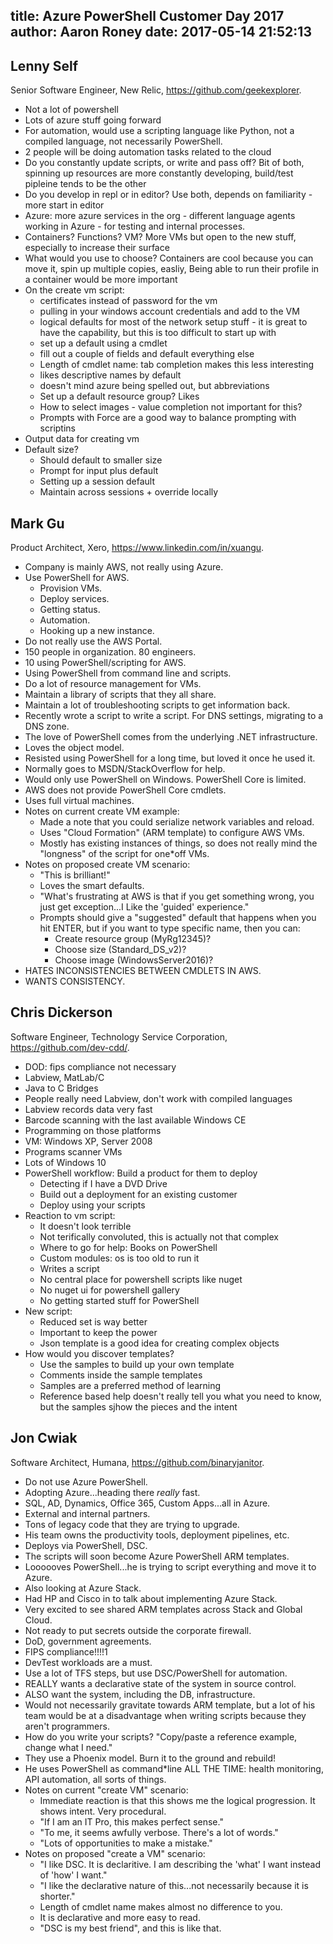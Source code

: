title: Azure PowerShell Customer Day 2017
author: Aaron Roney
date: 2017-05-14 21:52:13
---
## Lenny Self

Senior Software Engineer, New Relic, https://github.com/geekexplorer.

* Not a lot of powershell 
* Lots of azure stuff going forward 
* For automation, would use a scripting language like Python, not a compiled language, not necessarily 
PowerShell.
* 2 people will be doing automation tasks related to the cloud 
* Do you constantly update scripts, or write and pass off? Bit of both, spinning up resources are more constantly developing, build/test pipleine tends to be the other 
* Do you develop in repl or in editor?  Use both, depends on familiarity - more start in editor 
* Azure: more azure services in the org - different language agents working in Azure - for testing and internal processes.
* Containers? Functions? VM? More VMs but open to the new stuff, especially to increase their surface 
* What would you use to choose? Containers are cool because you can move it, spin up multiple copies, easliy, Being able to run their profile in a container would be more important 
* On the create vm script: 
  * certificates instead of password for the vm 
  * pulling in your windows account credentials and add to the VM 
  * logical defaults for most of the network setup stuff - it is great to have the capability, but this is too difficult to start up with 
  * set up a default using a cmdlet 
  * fill out a couple of fields and default everything else
  * Length of cmdlet name: tab completion makes this less interesting 
  * likes descriptive names by default
  * doesn't mind azure being spelled out, but abbreviations 
  * Set up a default resource group? Likes 
  * How to select images - value completion not important for this? 
  * Prompts with Force are a good way to balance prompting with scriptins 
* Output data for creating vm
* Default size? 
  * Should default to smaller size 
  * Prompt for input plus default 
  * Setting up a session default 
  * Maintain across sessions + override locally
  
## Mark Gu

Product Architect, Xero, https://www.linkedin.com/in/xuangu.

* Company is mainly AWS, not really using Azure.
* Use PowerShell for AWS.
  * Provision VMs.
  * Deploy services.
  * Getting status.
  * Automation.
  * Hooking up a new instance.
* Do not really use the AWS Portal.
* 150 people in organization.  80 engineers.
* 10 using PowerShell/scripting for AWS.
* Using PowerShell from command line and scripts.
* Do a lot of resource management for VMs.
* Maintain a library of scripts that they all share.
* Maintain a lot of troubleshooting scripts to get information back.
* Recently wrote a script to write a script.  For DNS settings, migrating to a DNS zone.
* The love of PowerShell comes from the underlying .NET infrastructure.
* Loves the object model.
* Resisted using PowerShell for a long time, but loved it once he used it.
* Normally goes to MSDN/StackOverflow for help.
* Would only use PowerShell on Windows.  PowerShell Core is limited.
* AWS does not provide PowerShell Core cmdlets.
* Uses full virtual machines.
* Notes on current create VM example:
  * Made a note that you could serialize network variables and reload.
  * Uses "Cloud Formation" (ARM template) to configure AWS VMs.
  * Mostly has existing instances of things, so does not really mind the "longness" of the script for one*off VMs.
* Notes on proposed create VM scenario:
  *  "This is brilliant!"
  * Loves the smart defaults.
  * "What's frustrating at AWS is that if you get something wrong, you just get exception...I Like the 'guided' experience."
  * Prompts should give a "suggested" default that happens when you hit ENTER, but if you want to type  specific name, then you can:
    * Create resource group (MyRg12345)?
    * Choose size (Standard\_DS\_v2)?
    * Choose image (WindowsServer2016)?
* HATES INCONSISTENCIES BETWEEN CMDLETS IN AWS.
* WANTS CONSISTENCY.

## Chris Dickerson

Software Engineer, Technology Service Corporation, https://github.com/dev-cdd/.

* DOD: fips compliance not necessary
* Labview, MatLab/C
* Java to C Bridges
* People really need Labview, don't work with compiled languages
* Labview records data very fast
* Barcode scanning with the last available Windows CE
* Programming on those platforms
* VM: Windows XP, Server 2008
* Programs scanner VMs
* Lots of Windows 10
* PowerShell workflow: Build a product for them to deploy
  * Detecting if I have a DVD Drive
  * Build out a deployment for an existing customer
  * Deploy using your scripts
* Reaction to vm script:
  * It doesn't look terrible
  * Not terifically convoluted, this is actually not that complex
  * Where to go for help: Books on PowerShell
  * Custom modules: os is too old to run it
  * Writes a script
  * No central place for powershell scripts like nuget
  * No nuget ui for powershell gallery
  * No getting started stuff for PowerShell
* New script:
  * Reduced set is way better
  * Important to keep the power
  * Json template is a good idea for creating complex objects
* How would you discover templates?
  * Use the samples to build up your own template
  * Comments inside the sample templates
  * Samples are a preferred method of learning
  * Reference based help doesn't really tell you what you need to know, but the samples sjhow the pieces and the intent

## Jon Cwiak

Software Architect, Humana, https://github.com/binaryjanitor.

* Do not use Azure PowerShell.
* Adopting Azure...heading there _really_ fast.
* SQL, AD, Dynamics, Office 365, Custom Apps...all in Azure.
* External and internal partners.
* Tons of legacy code that they are trying to upgrade.
* His team owns the productivity tools, deployment pipelines, etc.
* Deploys via PowerShell, DSC.
* The scripts will soon become Azure PowerShell ARM templates.
* Loooooves PowerShell...he is trying to script everything and move it to Azure.
* Also looking at Azure Stack.
* Had HP and Cisco in to talk about implementing Azure Stack.
* Very excited to see shared ARM templates across Stack and Global Cloud.
* Not ready to put secrets outside the corporate firewall.
* DoD, government agreements.
* FIPS compliance!!!!1
* DevTest workloads are a must.
* Use a lot of TFS steps, but use DSC/PowerShell for automation.
* REALLY wants a declarative state of the system in source control.
* ALSO want the system, including the DB, infrastructure.
* Would not necessarily gravitate towards ARM template, but a lot of his team would be at a disadvantage when writing scripts because they aren't programmers.
* How do you write your scripts? "Copy/paste a reference example, change what I need."
* They use a Phoenix model.  Burn it to the ground and rebuild!
* He uses PowerShell as command*line ALL THE TIME: health monitoring, API automation, all sorts of things.
* Notes on current "create VM" scenario:
  * Immediate reaction is that this shows me the logical progression.  It shows intent.  Very procedural.
  * "If I am an IT Pro, this makes perfect sense."
  * "To me, it seems awfully verbose.  There's a lot of words."
  * "Lots of opportunities to make a mistake."
* Notes on proposed "create a VM" scenario:
  * "I like DSC.  It is declaritive.  I am describing the 'what' I want instead of 'how' I want."
  * "I like the declarative nature of this...not necessarily because it is shorter."
  * Length of cmdlet name makes almost no difference to you.
  * It is declarative and more easy to read.
  * "DSC is my best friend", and this is like that.